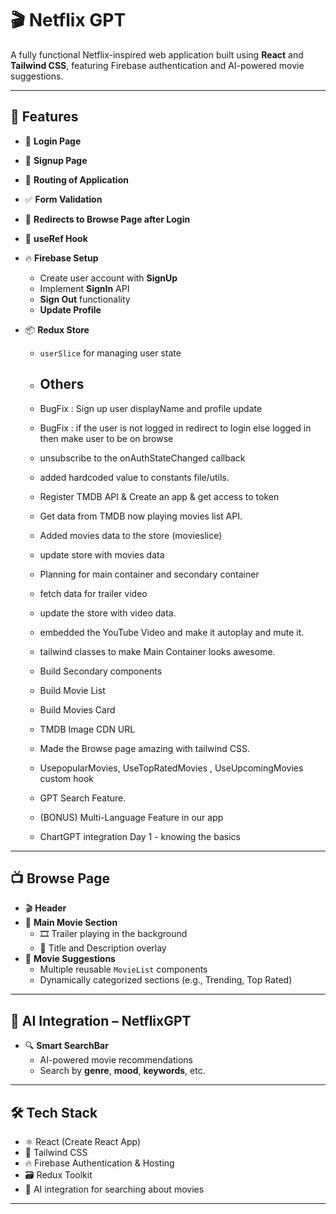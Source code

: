 # 🎬 Netflix GPT

A fully functional Netflix-inspired web application built using **React** and **Tailwind CSS**, featuring Firebase authentication and AI-powered movie suggestions.

---

## 🚀 Features

- 🔐 **Login Page**
- 📝 **Signup Page**
- 🧭 **Routing of Application**
- ✅ **Form Validation**
- 🔁 **Redirects to Browse Page after Login**
- 🧠 **useRef Hook**
- 🔥 **Firebase Setup**
  - Create user account with **SignUp**
  - Implement **SignIn** API
  - **Sign Out** functionality
  - **Update Profile**
- 📦 **Redux Store**

  - `userSlice` for managing user state

  - ## Others
  - BugFix : Sign up user displayName and profile update
  - BugFix : if the user is not logged in redirect to login else logged in then make user to be on browse
  - unsubscribe to the onAuthStateChanged callback
  - added hardcoded value to constants file/utils.
  - Register TMDB API & Create an app & get access to token
  - Get data from TMDB now playing movies list API.
  - Added movies data to the store (movieslice)
  - update store with movies data
  - Planning for main container and secondary container
  - fetch data for trailer video
  - update the store with video data.
  - embedded the YouTube Video and make it autoplay and mute it.
  - tailwind classes to make Main Container looks awesome.
  - Build Secondary components
  - Build Movie List
  - Build Movies Card
  - TMDB Image CDN URL
  - Made the Browse page amazing with tailwind CSS.
  - UsepopularMovies, UseTopRatedMovies , UseUpcomingMovies custom hook
  - GPT Search Feature.
  - (BONUS) Multi-Language Feature in our app
  - ChartGPT integration Day 1 - knowing the basics


---

## 📺 Browse Page

- 🎬 **Header**
- 🍿 **Main Movie Section**
  - 🎞️ Trailer playing in the background
  - 📝 Title and Description overlay
- 🎯 **Movie Suggestions**
  - Multiple reusable `MovieList` components
  - Dynamically categorized sections (e.g., Trending, Top Rated)

---

## 🤖 AI Integration – NetflixGPT

- 🔍 **Smart SearchBar**
  - AI-powered movie recommendations
  - Search by **genre**, **mood**, **keywords**, etc.

---

## 🛠️ Tech Stack

- ⚛️ React (Create React App)
- 🎨 Tailwind CSS
- 🔥 Firebase Authentication & Hosting
- 🗃️ Redux Toolkit
- 🤖 AI integration for searching about movies

---


